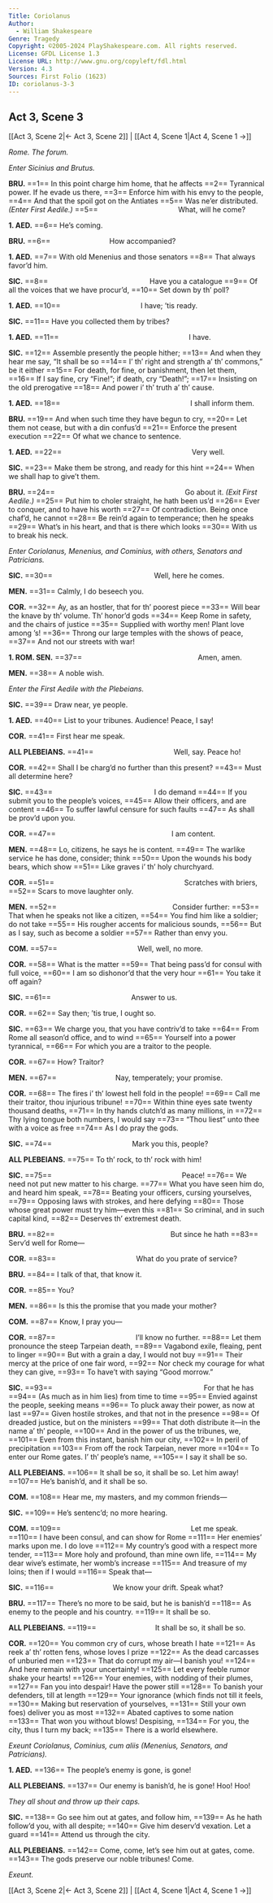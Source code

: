 ```yaml
---
Title: Coriolanus
Author: 
  - William Shakespeare
Genre: Tragedy
Copyright: ©2005-2024 PlayShakespeare.com. All rights reserved.
License: GFDL License 1.3
License URL: http://www.gnu.org/copyleft/fdl.html
Version: 4.3
Sources: First Folio (1623)
ID: coriolanus-3-3
---
```


## Act 3, Scene 3
[[Act 3, Scene 2|← Act 3, Scene 2]] | [[Act 4, Scene 1|Act 4, Scene 1 →]]

*Rome. The forum.*

*Enter Sicinius and Brutus.*

**BRU.**
==1== In this point charge him home, that he affects
==2== Tyrannical power. If he evade us there,
==3== Enforce him with his envy to the people,
==4== And that the spoil got on the Antiates
==5== Was ne’er distributed.
*(Enter First Aedile.)*
==5==            What, will he come?

**1. AED.**
==6== He’s coming.

**BRU.**
==6==         How accompanied?

**1. AED.**
==7== With old Menenius and those senators
==8== That always favor’d him.

**SIC.**
==8==               Have you a catalogue
==9== Of all the voices that we have procur’d,
==10== Set down by th’ poll?

**1. AED.**
==10==            I have; ’tis ready.

**SIC.**
==11== Have you collected them by tribes?

**1. AED.**
==11==                   I have.

**SIC.**
==12== Assemble presently the people hither;
==13== And when they hear me say, “It shall be so
==14== I’ th’ right and strength a’ th’ commons,” be it either
==15== For death, for fine, or banishment, then let them,
==16== If I say fine, cry “Fine!”; if death, cry “Death!”;
==17== Insisting on the old prerogative
==18== And power i’ th’ truth a’ th’ cause.

**1. AED.**
==18==                   I shall inform them.

**BRU.**
==19== And when such time they have begun to cry,
==20== Let them not cease, but with a din confus’d
==21== Enforce the present execution
==22== Of what we chance to sentence.

**1. AED.**
==22==                   Very well.

**SIC.**
==23== Make them be strong, and ready for this hint
==24== When we shall hap to give’t them.

**BRU.**
==24==                   Go about it.
*(Exit First Aedile.)*
==25== Put him to choler straight, he hath been us’d
==26== Ever to conquer, and to have his worth
==27== Of contradiction. Being once chaf’d, he cannot
==28== Be rein’d again to temperance; then he speaks
==29== What’s in his heart, and that is there which looks
==30== With us to break his neck.

*Enter Coriolanus, Menenius, and Cominius, with others, Senators and Patricians.*

**SIC.**
==30==               Well, here he comes.

**MEN.**
==31== Calmly, I do beseech you.

**COR.**
==32== Ay, as an hostler, that for th’ poorest piece
==33== Will bear the knave by th’ volume. Th’ honor’d gods
==34== Keep Rome in safety, and the chairs of justice
==35== Supplied with worthy men! Plant love among ’s!
==36== Throng our large temples with the shows of peace,
==37== And not our streets with war!

**1. ROM. SEN.**
==37==                 Amen, amen.

**MEN.**
==38== A noble wish.

*Enter the First Aedile with the Plebeians.*

**SIC.**
==39== Draw near, ye people.

**1. AED.**
==40== List to your tribunes. Audience! Peace, I say!

**COR.**
==41== First hear me speak.

**ALL PLEBEIANS.**
==41==            Well, say. Peace ho!

**COR.**
==42== Shall I be charg’d no further than this present?
==43== Must all determine here?

**SIC.**
==43==               I do demand
==44== If you submit you to the people’s voices,
==45== Allow their officers, and are content
==46== To suffer lawful censure for such faults
==47== As shall be prov’d upon you.

**COR.**
==47==                 I am content.

**MEN.**
==48== Lo, citizens, he says he is content.
==49== The warlike service he has done, consider; think
==50== Upon the wounds his body bears, which show
==51== Like graves i’ th’ holy churchyard.

**COR.**
==51==                   Scratches with briers,
==52== Scars to move laughter only.

**MEN.**
==52==                 Consider further:
==53== That when he speaks not like a citizen,
==54== You find him like a soldier; do not take
==55== His rougher accents for malicious sounds,
==56== But as I say, such as become a soldier
==57== Rather than envy you.

**COM.**
==57==            Well, well, no more.

**COR.**
==58== What is the matter
==59== That being pass’d for consul with full voice,
==60== I am so dishonor’d that the very hour
==61== You take it off again?

**SIC.**
==61==            Answer to us.

**COR.**
==62== Say then; ’tis true, I ought so.

**SIC.**
==63== We charge you, that you have contriv’d to take
==64== From Rome all season’d office, and to wind
==65== Yourself into a power tyrannical,
==66== For which you are a traitor to the people.

**COR.**
==67== How? Traitor?

**MEN.**
==67==         Nay, temperately; your promise.

**COR.**
==68== The fires i’ th’ lowest hell fold in the people!
==69== Call me their traitor, thou injurious tribune!
==70== Within thine eyes sate twenty thousand deaths,
==71== In thy hands clutch’d as many millions, in
==72== Thy lying tongue both numbers, I would say
==73== “Thou liest” unto thee with a voice as free
==74== As I do pray the gods.

**SIC.**
==74==            Mark you this, people?

**ALL PLEBEIANS.**
==75== To th’ rock, to th’ rock with him!

**SIC.**
==75==                   Peace!
==76== We need not put new matter to his charge.
==77== What you have seen him do, and heard him speak,
==78== Beating your officers, cursing yourselves,
==79== Opposing laws with strokes, and here defying
==80== Those whose great power must try him—even this
==81== So criminal, and in such capital kind,
==82== Deserves th’ extremest death.

**BRU.**
==82==                 But since he hath
==83== Serv’d well for Rome⁠—

**COR.**
==83==            What do you prate of service?

**BRU.**
==84== I talk of that, that know it.

**COR.**
==85== You?

**MEN.**
==86== Is this the promise that you made your mother?

**COM.**
==87== Know, I pray you⁠—

**COR.**
==87==            I’ll know no further.
==88== Let them pronounce the steep Tarpeian death,
==89== Vagabond exile, fleaing, pent to linger
==90== But with a grain a day, I would not buy
==91== Their mercy at the price of one fair word,
==92== Nor check my courage for what they can give,
==93== To have’t with saying “Good morrow.”

**SIC.**
==93==                      For that he has
==94== (As much as in him lies) from time to time
==95== Envied against the people, seeking means
==96== To pluck away their power, as now at last
==97== Given hostile strokes, and that not in the presence
==98== Of dreaded justice, but on the ministers
==99== That doth distribute it—in the name a’ th’ people,
==100== And in the power of us the tribunes, we,
==101== Even from this instant, banish him our city,
==102== In peril of precipitation
==103== From off the rock Tarpeian, never more
==104== To enter our Rome gates. I’ th’ people’s name,
==105== I say it shall be so.

**ALL PLEBEIANS.**
==106== It shall be so, it shall be so. Let him away!
==107== He’s banish’d, and it shall be so.

**COM.**
==108== Hear me, my masters, and my common friends⁠—

**SIC.**
==109== He’s sentenc’d; no more hearing.

**COM.**
==109==                   Let me speak.
==110== I have been consul, and can show for Rome
==111== Her enemies’ marks upon me. I do love
==112== My country’s good with a respect more tender,
==113== More holy and profound, than mine own life,
==114== My dear wive’s estimate, her womb’s increase
==115== And treasure of my loins; then if I would
==116== Speak that⁠—

**SIC.**
==116==         We know your drift. Speak what?

**BRU.**
==117== There’s no more to be said, but he is banish’d
==118== As enemy to the people and his country.
==119== It shall be so.

**ALL PLEBEIANS.**
==119==         It shall be so, it shall be so.

**COR.**
==120== You common cry of curs, whose breath I hate
==121== As reek a’ th’ rotten fens, whose loves I prize
==122== As the dead carcasses of unburied men
==123== That do corrupt my air—I banish you!
==124== And here remain with your uncertainty!
==125== Let every feeble rumor shake your hearts!
==126== Your enemies, with nodding of their plumes,
==127== Fan you into despair! Have the power still
==128== To banish your defenders, till at length
==129== Your ignorance (which finds not till it feels,
==130== Making but reservation of yourselves,
==131== Still your own foes) deliver you as most
==132== Abated captives to some nation
==133== That won you without blows! Despising,
==134== For you, the city, thus I turn my back;
==135== There is a world elsewhere.

*Exeunt Coriolanus, Cominius, cum aliis (Menenius, Senators, and Patricians).*

**1. AED.**
==136== The people’s enemy is gone, is gone!

**ALL PLEBEIANS.**
==137== Our enemy is banish’d, he is gone! Hoo! Hoo!

*They all shout and throw up their caps.*

**SIC.**
==138== Go see him out at gates, and follow him,
==139== As he hath follow’d you, with all despite;
==140== Give him deserv’d vexation. Let a guard
==141== Attend us through the city.

**ALL PLEBEIANS.**
==142== Come, come, let’s see him out at gates, come.
==143== The gods preserve our noble tribunes! Come.

*Exeunt.*

[[Act 3, Scene 2|← Act 3, Scene 2]] | [[Act 4, Scene 1|Act 4, Scene 1 →]]